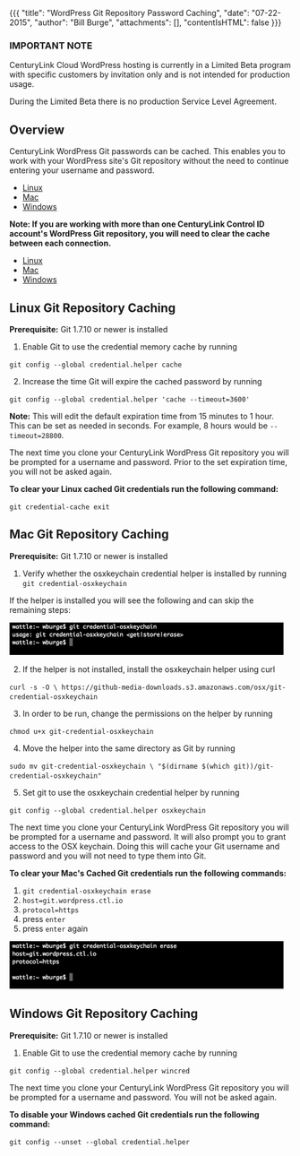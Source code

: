 {{{
  "title": "WordPress Git Repository Password Caching",
  "date": "07-22-2015",
  "author": "Bill Burge",
  "attachments": [],
  "contentIsHTML": false
}}}

### IMPORTANT NOTE

CenturyLink Cloud WordPress hosting is currently in a Limited Beta program with specific customers by invitation only and is not intended for production usage.

During the Limited Beta there is no production Service Level Agreement.

## Overview

CenturyLink WordPress Git passwords can be cached. This enables you to work with your WordPress site's Git repository without the need to continue entering your username and password.
 
* [Linux](#linux)
* [Mac](#mac)
* [Windows](#windows)

**Note: If you are working with more than one CenturyLink Control ID account's WordPress Git repository, you will need to clear the cache between each connection.**

* [Linux](#linux_clear)
* [Mac](#mac_clear)
* [Windows](#windows_clear)

## <a name="linux"></a>Linux Git Repository Caching
**Prerequisite:** Git 1.7.10 or newer is installed

1. Enable Git to use the credential memory cache by running

  `git config --global credential.helper cache`

2. Increase the time Git will expire the cached password by running 

  `git config --global credential.helper 'cache --timeout=3600'`
  
  **Note:** This will edit the default expiration time from 15 minutes to 1 hour. This can be set as needed in seconds. For example, 8 hours would be `--timeout=28800`.

The next time you clone your CenturyLink WordPress Git repository you will be prompted for a username and password. Prior to the set expiration time, you will not be asked again.

**<a name="linux_clear"></a>To clear your Linux cached Git credentials run the following command:**

  `git credential-cache exit`

## <a name="mac"></a>Mac Git Repository Caching
**Prerequisite:** Git 1.7.10 or newer is installed

1. Verify whether the osxkeychain credential helper is installed by running `git credential-osxkeychain`

  If the helper is installed you will see the following and can skip the remaining steps:
  
  ![](../images/wp_git_password_caching/wp_git_password_caching-21.png)

2. If the helper is not installed, install the osxkeychain helper using curl

  `curl -s -O \ https://github-media-downloads.s3.amazonaws.com/osx/git-credential-osxkeychain`

3. In order to be run, change the permissions on the helper by running 

  `chmod u+x git-credential-osxkeychain`

4. Move the helper into the same directory as Git by running 

  `sudo mv git-credential-osxkeychain \ "$(dirname $(which git))/git-credential-osxkeychain"`

5. Set git to use the osxkeychain credential helper by running

  `git config --global credential.helper osxkeychain`

The next time you clone your CenturyLink WordPress Git repository you will be prompted for a username and password.  It will also prompt you to grant access to the OSX keychain.  Doing this will cache your Git username and password and you will not need to type them into Git.

**<a name="mac_clear"></a>To clear your Mac's Cached Git credentials run the following commands:**

1. `git credential-osxkeychain erase`
2. `host=git.wordpress.ctl.io`
3. `protocol=https`
4. press `enter`
5. press `enter` again

  ![](../images/wp_git_password_caching/wp_git_password_caching-51.png)

## <a name="windows"></a>Windows Git Repository Caching
**Prerequisite:** Git 1.7.10 or newer is installed

1. Enable Git to use the credential memory cache by running

  `git config --global credential.helper wincred`

The next time you clone your CenturyLink WordPress Git repository you will be prompted for a username and password. You will not be asked again.

**<a name="windows_clear"></a>To disable your Windows cached Git credentials run the following command:**

  `git config --unset --global credential.helper`
